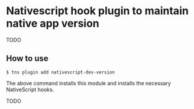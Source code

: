 Nativescript hook plugin to maintain native app version
=======================================================

TODO

How to use
----------
```
$ tns plugin add nativescript-dev-version
```

The above command installs this module and installs the necessary NativeScript hooks.

TODO